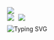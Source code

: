 <div align="left"><img src="https://github-profile-summary-cards.vercel.app/api/cards/profile-details?username=ayuayuyu&count_private=true&theme=zenburn"/></div>
<div style="display: flex; justify-content: left; align-items: center; flex-wrap: nowrap; margin-bottom: 10px;">
  <img src="https://github-profile-summary-cards.vercel.app/api/cards/repos-per-language?username=ayuayuyu&count_private=true&theme=zenburn" style="margin-right: 10px;"/>
  <img src="https://github-profile-summary-cards.vercel.app/api/cards/stats?username=ayuayuyu&count_private=true&theme=zenburn" style="margin-right: 10px;"/>
</div>
<div align="left"><img src="https://readme-typing-svg.demolab.com?font=Fira+Code&pause=1000&repeat=true&width=435&lines=I'm+ayuayuyu" alt="Typing SVG" /></div>

<!--
**ayuayuyu/ayuayuyu** is a ✨ _special_ ✨ repository because its `README.md` (this file) appears on your GitHub profile.

Here are some ideas to get you started:

- 🔭 I’m currently working on ...
- 🌱 I’m currently learning ...
- 👯 I’m looking to collaborate on ...
- 🤔 I’m looking for help with ...
- 💬 Ask me about ...
- 📫 How to reach me: ...
- 😄 Pronouns: ...
- ⚡ Fun fact: ...
-->
